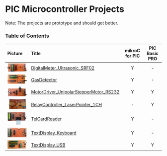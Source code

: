 # PIC Microcontroller Projects 
Note: The projects are prototype and should get better. 

### Table of Contents
|Picture|Title|mikroC for PIC|PIC Basic PRO|
|:------|:----|:------------:|:-----------:|
|![](DigitalMeter_Ultrasonic_SRF02/Pictures/Album.jpg)|[DigitalMeter_Ultrasonic_SRF02](DigitalMeter_Ultrasonic_SRF02)|Y|-|
|![](GasDetector/Pictures/Album.jpg)|[GasDetector](GasDetector)|Y|-|
|![](MotorDriver_UnipolarStepperMotor_RS232/Pictures/Album.jpg)|[MotorDriver_UnipolarStepperMotor_RS232](MotorDriver_UnipolarStepperMotor_RS232)|Y|Y|
|![](RelayController_LaserPointer_1CH/Pictures/Album.jpg)|[RelayController_LaserPointer_1CH](RelayController_LaserPointer_1CH)|-|Y|
|![](TelCardReader/Pictures/Album.jpg)|[TelCardReader](TelCardReader)|Y|-|
|![](TextDisplay_Keyboard/Pictures/Album.jpg)|[TextDisplay_Keyboard](TextDisplay_Keyboard)|Y|-|
|![](TextDisplay_USB/Pictures/Album.jpg)|[TextDisplay_USB](TextDisplay_USB)|Y|Y|